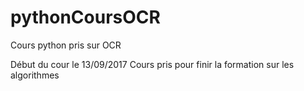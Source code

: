 # pythonCoursOCR
Cours python pris sur OCR

Début du cour le 13/09/2017
Cours pris pour finir la formation sur les algorithmes
